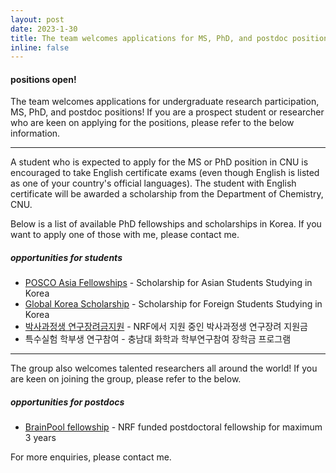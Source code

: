 ```yaml
---
layout: post
date: 2023-1-30
title: The team welcomes applications for MS, PhD, and postdoc positions!
inline: false
---
```

#### positions open!
The team welcomes applications for undergraduate research participation, MS, PhD, and postdoc positions! If you are a prospect student or researcher who are keen on applying for the positions, please refer to the below information.

***

A student who is expected to apply for the MS or PhD position in CNU is encouraged to take English certificate exams (even though English is listed as one of your country's official languages). The student with English certificate will be awarded a scholarship from the Department of Chemistry, CNU.

Below is a list of available PhD fellowships and scholarships in Korea. If you want to apply one of those with me, please contact me.

##### opportunities for students
<ul>
    <li><a href="https://www.postf.org/en/page/asia/vision.do">POSCO Asia Fellowships</a> - Scholarship for Asian Students Studying in Korea </li>
    <li><a href="https://www.studyinkorea.go.kr/en/sub/gks/allnew_invite.do">Global Korea Scholarship</a> - Scholarship for Foreign Students Studying in Korea </li>
    <li><a href="https://www.nrf.re.kr/biz/info/info/view?menu_no=378&biz_no=416">박사과정생 연구장려금지원</a> - NRF에서 지원 중인 박사과정생 연구장려 지원금</li>
    <li>특수실험 학부생 연구참여 - 충남대 화학과 학부연구참여 장학금 프로그램</li>
</ul>

***

The group also welcomes talented researchers all around the world! If you are keen on joining the group, please refer to the below.

##### opportunities for postdocs
<ul>
    <li><a href="https://www.nrf.re.kr/biz/info/info/view?menu_no=378&biz_no=372">BrainPool fellowship</a> - NRF funded postdoctoral fellowship for maximum 3 years</li>
</ul>

For more enquiries, please contact me.
